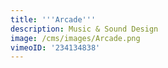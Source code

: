 ```yaml
---
title: '''Arcade'''
description: Music & Sound Design
image: /cms/images/Arcade.png
vimeoID: '234134838'
---
```



